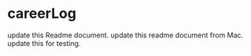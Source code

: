 careerLog
=========
update this Readme document.
update this readme document from Mac.
update this for testing.
